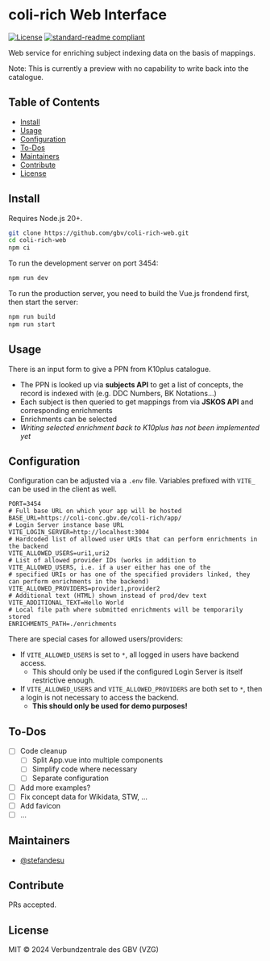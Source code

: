 # coli-rich Web Interface

<!-- [![Status](https://coli-conc-status.fly.dev/api/badge/29/status)](https://coli-conc-status.fly.dev/status/all) -->
[![License](https://img.shields.io/github/license/gbv/coli-rich-web.svg)](https://github.com/gbv/coli-rich-web/blob/main/LICENSE)
[![standard-readme compliant](https://img.shields.io/badge/readme%20style-standard-brightgreen.svg)](https://github.com/RichardLitt/standard-readme)

Web service for enriching subject indexing data on the basis of mappings.

Note: This is currently a preview with no capability to write back into the catalogue.

## Table of Contents
- [Install](#install)
- [Usage](#usage)
- [Configuration](#configuration)
- [To-Dos](#to-dos)
- [Maintainers](#maintainers)
- [Contribute](#contribute)
- [License](#license)

## Install
Requires Node.js 20+.

```bash
git clone https://github.com/gbv/coli-rich-web.git
cd coli-rich-web
npm ci
```

To run the development server on port 3454:

```bash
npm run dev
```

To run the production server, you need to build the Vue.js frondend first, then start the server:

```bash
npm run build
npm run start
```

## Usage

There is an input form to give a PPN from K10plus catalogue.

- The PPN is looked up via **subjects API** to get a list of concepts, the record is indexed with (e.g. DDC Numbers, BK Notations...)
- Each subject is then queried to get mappings from via **JSKOS API** and corresponding enrichments
- Enrichments can be selected
- *Writing selected enrichment back to K10plus has not been implemented yet*

## Configuration

Configuration can be adjusted via a `.env` file. Variables prefixed with `VITE_` can be used in the client as well.

```env
PORT=3454
# Full base URL on which your app will be hosted
BASE_URL=https://coli-conc.gbv.de/coli-rich/app/
# Login Server instance base URL
VITE_LOGIN_SERVER=http://localhost:3004
# Hardcoded list of allowed user URIs that can perform enrichments in the backend
VITE_ALLOWED_USERS=uri1,uri2
# List of allowed provider IDs (works in addition to VITE_ALLOWED_USERS, i.e. if a user either has one of the 
# specified URIs or has one of the specified providers linked, they can perform enrichments in the backend)
VITE_ALLOWED_PROVIDERS=provider1,provider2
# Additional text (HTML) shown instead of prod/dev text
VITE_ADDITIONAL_TEXT=Hello World
# Local file path where submitted enrichments will be temporarily stored
ENRICHMENTS_PATH=./enrichments
```

There are special cases for allowed users/providers:

- If `VITE_ALLOWED_USERS` is set to `*`, all logged in users have backend access.
  - This should only be used if the configured Login Server is itself restrictive enough.
- If `VITE_ALLOWED_USERS` and `VITE_ALLOWED_PROVIDERS` are both set to `*`, then a login is not necessary to access the backend.
  - **This should only be used for demo purposes!**

## To-Dos
- [ ] Code cleanup
  - [ ] Split App.vue into multiple components
  - [ ] Simplify code where necessary
  - [ ] Separate configuration
- [ ] Add more examples?
- [ ] Fix concept data for Wikidata, STW, ...
- [ ] Add favicon
- [ ] ...

## Maintainers
- [@stefandesu](https://github.com/stefandesu)

## Contribute
PRs accepted.

<!-- - Please use the `dev` branch as a basis. Changes from `dev` will be merged into `main` only for new releases.
- Please run the tests before committing.
- Please do not skip the pre-commit hook when committing your changes.
- If editing the README, please conform to the [standard-readme](https://github.com/RichardLitt/standard-readme) specification. -->

<!-- ### Publish
**For maintainers only**

Please work on the `dev` branch during development (or better yet, develop in a feature branch and merge into `dev` when ready).

When a new release is ready (i.e. the features are finished, merged into `dev`, and all tests succeed), run the included release script (replace "patch" with "minor" or "major" if necessary):

```bash
npm run release:patch
```

This will:
- Check that we are on `dev`
- Run tests and build to make sure everything works
- Make sure `dev` is up-to-date
- Run `npm version patch` (or "minor"/"major")
- **Ask you to confirm the version**
- Push changes to `dev`
- Switch to `main`
- Merge changes from `dev`
- Push `main` with tags
- Switch back to `dev`

After running this, GitHub Actions will automatically create a new GitHub Release draft. Please edit and publish the release manually. -->

## License
MIT © 2024 Verbundzentrale des GBV (VZG)
